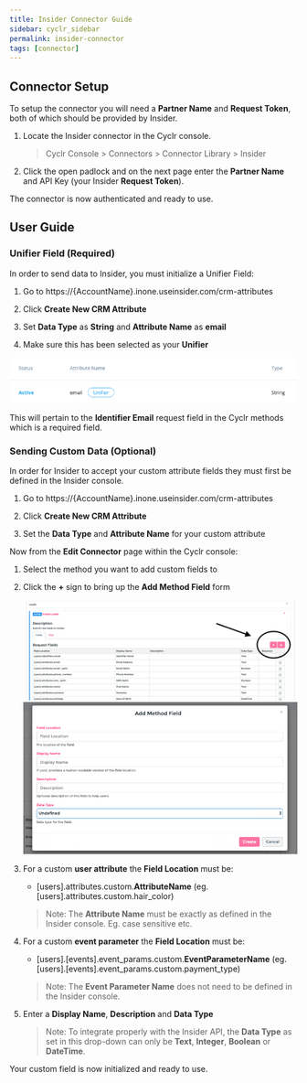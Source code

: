 ```yaml
---
title: Insider Connector Guide
sidebar: cyclr_sidebar
permalink: insider-connector
tags: [connector]
---
```


## Connector Setup

To setup the connector you will need a **Partner Name** and **Request Token**, both of which should be provided by Insider.

1. Locate the Insider connector in the Cyclr console.

   > Cyclr Console > Connectors > Connector Library > Insider

2. Click the open padlock and on the next page enter the **Partner Name** and API Key (your Insider **Request Token**).

The connector is now authenticated and ready to use.

## User Guide

### Unifier Field (Required)

In order to send data to Insider, you must initialize a Unifier Field:

1. Go to https://{AccountName}.inone.useinsider.com/crm-attributes

2. Click **Create New CRM Attribute**

3. Set **Data Type** as **String** and **Attribute Name** as **email**

4. Make sure this has been selected as your **Unifier**

![unifier field](./images/insider_unifier.png)

This will pertain to the **Identifier Email** request field in the Cyclr methods which is a required field.

### Sending Custom Data (Optional)

In order for Insider to accept your custom attribute fields they must first be defined in the Insider console.

1. Go to https://{AccountName}.inone.useinsider.com/crm-attributes

2. Click **Create New CRM Attribute**

3. Set the **Data Type** and **Attribute Name** for your custom attribute

Now from the **Edit Connector** page within the Cyclr console:

1. Select the method you want to add custom fields to

2. Click the **+** sign to bring up the **Add Method Field** form

   ![add custom field](./images/insider_add_cf.png)
   ![add custom field](./images/insider_cf_form.png)

3. For a custom **user attribute** the **Field Location** must be:

   - [users].attributes.custom.**AttributeName** (eg. [users].attributes.custom.hair_color)

   > Note: The **Attribute Name** must be exactly as defined in the Insider console. Eg. case sensitive etc.

4. For a custom **event parameter** the **Field Location** must be:

   - [users].[events].event_params.custom.**EventParameterName** (eg. [users].[events].event_params.custom.payment_type)

   > Note: The **Event Parameter Name** does not need to be defined in the Insider console.

5. Enter a **Display Name**, **Description** and **Data Type**

   > Note: To integrate properly with the Insider API, the **Data Type** as set in this drop-down can only be **Text**, **Integer**, **Boolean** or **DateTime**.

Your custom field is now initialized and ready to use.
